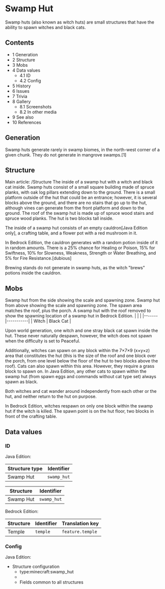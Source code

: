 # Swamp Hut
Swamp huts (also known as witch huts) are small structures that have the ability to spawn witches and black cats.

## Contents
- 1 Generation
- 2 Structure
- 3 Mobs
- 4 Data values
	- 4.1 ID
	- 4.2 Config
- 5 History
- 6 Issues
- 7 Trivia
- 8 Gallery
	- 8.1 Screenshots
	- 8.2 In other media
- 9 See also
- 10 References

## Generation
Swamp huts generate rarely in swamp biomes, in the north-west corner of a given chunk. They do not generate in mangrove swamps.[1]

## Structure
Main article: /Structure
The inside of a swamp hut with a witch and black cat inside.
Swamp huts consist of a small square building made of spruce planks, with oak log pillars extending down to the ground. There is a small platform outside of the hut that could be an entrance; however, it is several blocks above the ground, and there are no stairs that go up to the hut, although vines can generate from the front platform and down to the ground. The roof of the swamp hut is made up of spruce wood stairs and spruce wood planks. The hut is two blocks tall inside.

The inside of a swamp hut consists of an empty cauldron‌[Java Edition  only], a crafting table, and a flower pot with a red mushroom in it.

In Bedrock Edition, the cauldron generates with a random potion inside of it in random amounts. There is a 25% chance for Healing or Poison, 15% for Swiftness, 10% for Slowness, Weakness, Strength or Water Breathing, and 5% for Fire Resistance.[dubious]

Brewing stands do not generate in swamp huts, as the witch "brews" potions inside the cauldron.

## Mobs
Swamp hut from the side showing the scale and spawning zone.
Swamp hut from above showing the scale and spawning zone. The spawn area matches the roof, plus the porch.
A swamp hut with the roof removed to show the spawning location of a swamp hut in Bedrock Edition.
|       |           |
|-------|-----------|
| Witch | Black Cat |

Upon world generation, one witch and one stray black cat spawn inside the hut. These never naturally despawn, however, the witch does not spawn when the difficulty is set to Peaceful.

Additionally, witches can spawn on any block within the 7×7×9 (x×y×z) area that constitutes the hut (this is the size of the roof and one block over the porch, from one level below the floor of the hut to two blocks above the roof). Cats can also spawn within this area. However, they require a grass block to spawn on. In Java Edition, any other cats to spawn within the swamp hut (from spawn eggs and commands without cat type set) always spawn as black.

Both witches and cat wander around independently from each other or the hut, and neither return to the hut on purpose.

In Bedrock Edition, witches respawn on only one block within the swamp hut if the witch is killed. The spawn point is on the hut floor, two blocks in front of the crafting table.

## Data values
### ID
Java Edition:

| Structure type | Identifier  |
|----------------|-------------|
| Swamp Hut      | `swamp_hut` |

| Structure | Identifier  |
|-----------|-------------|
| Swamp Hut | `swamp_hut` |

Bedrock Edition:

| Structure | Identifier | Translation key  |
|-----------|------------|------------------|
| Temple    | `temple`   | `feature.temple` |

### Config
Java Edition:

- Structure configuration
	- type:minecraft:swamp_hut
	- 
	- Fields common to all structures


